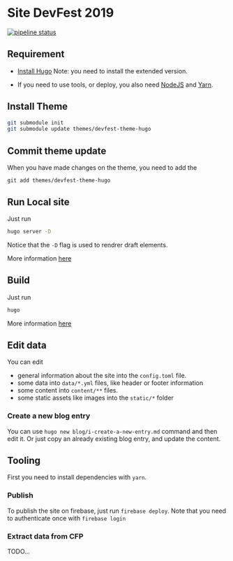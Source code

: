 # Site DevFest 2019

[![pipeline status](https://gitlab.com/devfest-toulouse/site-devfest-2019/badges/develop/pipeline.svg)](https://gitlab.com/devfest-toulouse/site-devfest-2019/commits/develop)

## Requirement

* [Install Hugo](https://gohugo.io/getting-started/installing/)
  Note: you need to install the extended version.

* If you need to use tools, or deploy, you also need [NodeJS](https://nodejs.org/en/) and [Yarn](https://yarnpkg.com/lang/en/docs/install).

## Install Theme

```bash
git submodule init
git submodule update themes/devfest-theme-hugo
```

## Commit theme update

When you have made changes on the theme, you need to add the

```
git add themes/devfest-theme-hugo
```

## Run Local site

Just run

```bash
hugo server -D
```

Notice that the `-D` flag is used to rendrer draft elements.

More information [here](https://gohugo.io/commands/hugo_server/)

## Build

Just run

```bash
hugo
```

More information [here](https://gohugo.io/commands/hugo/)

## Edit data

You can edit

* general information about the site into the `config.toml` file.
* some data into `data/*.yml` files, like header or footer information
* some content into `content/**` files.
* some static assets like images into the `static/*` folder

### Create a new blog entry

You can use `hugo new blog/i-create-a-new-entry.md` command and then edit it.
Or just copy an already existing blog entry, and update the content.

## Tooling

First you need to install dependencies with `yarn`.

### Publish

To publish the site on firebase, just run `firebase deploy`.
Note that you need to authenticate once with `firebase login`

### Extract data from CFP

TODO...
